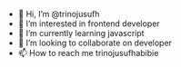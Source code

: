 - 👋 Hi, I’m @trinojusufh
- 👀 I’m interested in frontend developer
- 🌱 I’m currently learning javascript 
- 💞️ I’m looking to collaborate on developer
- 📫 How to reach me trinojusufhabibie

<!---
trinojusufh/trinojusufh is a ✨ special ✨ repository because its `README.md` (this file) appears on your GitHub profile.
You can click the Preview link to take a look at your changes.
--->
